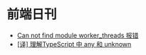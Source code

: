 # 前端日刊

* [Can not find module worker_threads 报错](https://blog.csdn.net/weixin_43882226/article/details/117065738)
* [[译] 理解TypeScript 中 any 和 unknown](https://zhuanlan.zhihu.com/p/104296850)
